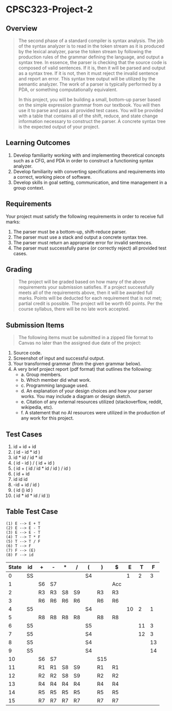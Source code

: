 # CPSC323-Project-2

## Overview
> The second phase of a standard compiler is syntax analysis. The job of the syntax
analyzer is to read in the token stream as it is produced by the lexical analyzer, parse the token stream by following the production rules of the grammar defining the language, and output a syntax tree. In essence, the parser is checking that the source code is composed of valid sentences. If it is, then it will be parsed and output as a syntax tree. If it is not, then it must reject the invalid sentence and report an error. This syntax tree output will be utilized by the semantic analyzer. The work of a parser is typically performed by a PDA, or something computationally
equivalent.
> 
> In this project, you will be building a small, bottom-up parser based on the simple
expression grammar from our textbook. You will then use it to parse and pass all provided test cases. You will be provided with a table that contains all of the shift, reduce, and state change information necessary to construct the parser. A concrete syntax tree is the expected output of your project.


## Learning Outcomes
1. Develop familiarity working with and implementing theoretical concepts such as a CFG,
and PDA in order to construct a functioning syntax analyzer.
2. Develop familiarity with converting specifications and requirements into a correct,
working piece of software.
3. Develop skills in goal setting, communication, and time management in a group context.


## Requirements
Your project must satisfy the following requirements in order to receive full marks:
1. The parser must be a bottom-up, shift-reduce parser.
2. The parser must use a stack and output a concrete syntax tree.
3. The parser must return an appropriate error for invalid sentences.
4. The parser must successfully parse (or correctly reject) all provided test cases.


## Grading
> The project will be graded based on how many of the above requirements your
submission satisfies. If a project successfully meets all of the requirements above, then it will be awarded full marks. Points will be deducted for each requirement that is not met; partial credit is possible. The project will be worth 60 points. Per the course syllabus, there will be no late work accepted.


## Submission Items
> The following items must be submitted in a zipped file format to Canvas no later than the assigned due date of the project:
1. Source code.
2. Screenshot of input and successful output.
3. Your transformed grammar (from the given grammar below).
4. A very brief project report (pdf format) that outlines the following:
    - a. Group members.
    - b. Which member did what work.
    - c. Programming language used.
    - d. An explanation of your design choices and how your parser works. You may include a diagram or design sketch.
    - e. Citation of any external resources utilized (stackoverflow, reddit, wikipedia, etc).
    - f. A statement that no AI resources were utilized in the production of any work for this project.


## Test Cases
1. id + id + id
2. ( id - id * id )
3. id * id / id * id
4. ( id - id ) / ( id + id )
5. ( id + ( id / id * id / id ) / id )
6. ( id + id
7. id id id
8. -id + id / id )
9. ( id () id )
10. ( id * id * id / id ))

## Table Test Case
```
(1) E --> E + T
(2) E --> E - T
(3) E --> E - T
(4) T --> T * F
(5) T --> T / F
(6) T --> F
(7) F --> (E)
(8) F --> id
```

| State  | id  | +  | -  | *  | /  | (  | )  | $  | E | T | F |
|---- |---- |---- |---- |---- |---- |---- |---- |---- |---- |---- |---- |
| 0  |  SS   |     |     |     |     |  S4   |     |     |   1  |  2   |  3   |
| 1  |     |  S6   |  S7   |     |     |     |     |  Acc   |     |     |     |
| 2  |     |  R3   |  R3   |  S8   |  S9   |     |  R3   |  R3   |     |     |     |
| 3  |     |   R6  |  R6   |  R6   |  R6   |     |  R6   |  R6   |     |     |     |
| 4  |   S5  |     |     |     |     |  S4   |     |     |  10   |   2  |  1   |
| 5  |     |  R8   |  R8   |  R8   | R8    |     |  R8   |  R8   |     |     |     |
| 6  | S5    |     |     |     |     |  S5   |     |     |     |  11   |  3   |
| 7  |  S5   |     |     |     |     |  S4   |     |     |     |  12   |  3   |
| 8  |  S5   |     |     |     |     | S4    |     |     |     |     |  13   |
| 9  |   S5  |     |     |     |     | S4    |     |     |     |     |  14   |
| 10 |     |  S6   |  S7   |     |     |     |  S15   |     |     |     |     |
| 11 |     |  R1   |  R1   |   S8  |  S9   |     |  R1   |  R1   |     |     |     |
| 12 |     |  R2   |  R2   |   S8  |  S9   |     |  R2   |  R2   |     |     |     |
| 13 |     |  R4   |  R4   |  R4   |  R4   |     |  R4   |  R4   |     |     |     |
| 14 |     |  R5   |  R5   |  R5   |  R5   |     |  R5   |  R5   |     |     |     |
| 15 |     |  R7   |  R7   |  R7   |  R7   |     |  R7   |  R7   |     |     |     |

